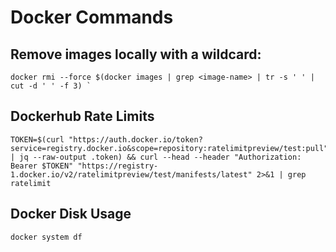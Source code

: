 # Docker Commands

## Remove images locally with a wildcard:

```
docker rmi --force $(docker images | grep <image-name> | tr -s ' ' | cut -d ' ' -f 3) `
```

## Dockerhub Rate Limits

```
TOKEN=$(curl "https://auth.docker.io/token?service=registry.docker.io&scope=repository:ratelimitpreview/test:pull" | jq --raw-output .token) && curl --head --header "Authorization: Bearer $TOKEN" "https://registry-1.docker.io/v2/ratelimitpreview/test/manifests/latest" 2>&1 | grep ratelimit
```

## Docker Disk Usage

```
docker system df
```

